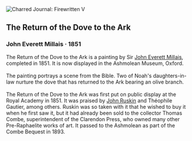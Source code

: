 <div class="artwork-of-the-day">
  <div class="container">
    <div class="img-wrapper">
      <img
        src="https://uploads7.wikiart.org/images/john-everett-millais/the-return-of-the-dove-to-the-ark.jpg!Large.jpg"
        alt="Charred Journal: Firewritten V" />
    </div>
    <div class="artwork-detail">
      <div class="artwork-origin"> 
        <h2 class="artwork-name">The Return of the Dove to the Ark</h2>
        <h3 class="artist">
          John Everett Millais
                    ·  1851
        </h3>
      </div>
      <p class="description">
        <span class="artwork-description-text ng-binding" ng-bind-html="viewModel.ArtworkOfTheDay.Description | unsafe">The Return of the Dove to the Ark is a painting by Sir <a target="_blank" href="/en/john-everett-millais">John Everett Millais</a>, completed in 1851. It is now displayed in the Ashmolean Museum, Oxford. 
<br>
<br>The painting portrays a scene from the Bible. Two of Noah's daughters-in-law nurture the dove that has returned to the Ark bearing an olive branch.
<br>
<br>The Return of the Dove to the Ark was first put on public display at the Royal Academy in 1851. It was praised by <a target="_blank" href="/en/john-ruskin">John Ruskin</a> and Théophile Gautier, among others. Ruskin was so taken with it that he wished to buy it when he first saw it, but it had already been sold to the collector Thomas Combe, superintendent of the Clarendon Press, who owned many other Pre-Raphaelite works of art. It passed to the Ashmolean as part of the Combe Bequest in 1893.</span>
                        <div class="text-shadow-container" ng-show="showShadow" style=""></div>
      </p>
    </div>
  </div>

</div>
